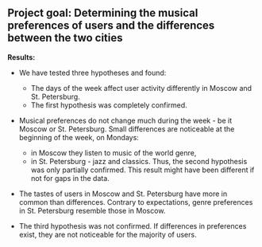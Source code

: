 ## Project goal: Determining the musical preferences of users and the differences between the two cities
**Results:**
- We have tested three hypotheses and found:

  - The days of the week affect user activity differently in Moscow and St. Petersburg.
  - The first hypothesis was completely confirmed.

- Musical preferences do not change much during the week - be it Moscow or St. Petersburg. Small differences are noticeable at the beginning of the week, on Mondays:
  - in Moscow they listen to music of the world genre,
  - in St. Petersburg - jazz and classics.
Thus, the second hypothesis was only partially confirmed. This result might have been different if not for gaps in the data.

- The tastes of users in Moscow and St. Petersburg have more in common than differences. Contrary to expectations, genre preferences in St. Petersburg resemble those in Moscow.
- The third hypothesis was not confirmed. If differences in preferences exist, they are not noticeable for the majority of users.
